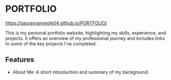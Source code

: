 # PORTFOLIO
 https://gauravranyeole04.github.io/PORTFOLIO/

 
This is my personal portfolio website, highlighting my skills, experience, and projects. It offers an overview of my professional journey and includes links to some of the key projects I've completed.

## Features
- About Me:  A short introduction and summary of my background.

